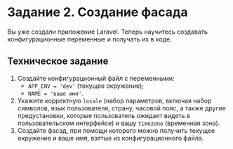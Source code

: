 # Задание 2. Создание фасада

Вы уже создали приложение Laravel. Теперь научитесь создавать конфигурационные переменные и получать их в коде. 

## Техническое задание

1. Создайте конфигурационный файл с переменными:
   * `APP_ENV = 'dev'` (текущее окружение);
   * `NAME = 'ваше имя'`.
2. Укажите корректную `locale` (набор параметров, включая набор символов, язык пользователя, страну, часовой пояс, а также другие предустановки, которые пользователь ожидает видеть в пользовательском интерфейсе) и вашу `timezone` (временная зона).
3. Создайте фасад, при помощи которого можно получить текущее окружение и ваше имя, взятые из конфигурационного файла.  
   
